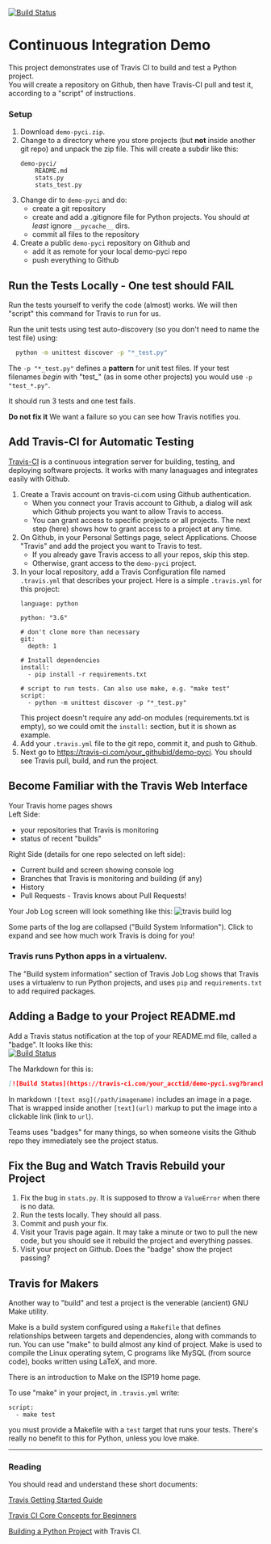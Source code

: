 [![Build Status](https://travis-ci.com/MaquiaSA/demo-pyci.svg?branch=master)](https://travis-ci.com/MaquiaSA/demo-pyci)
  
Continuous Integration Demo
============================

This project demonstrates use of Travis CI to build and test a Python project.  
You will create a repository on Github, then have Travis-CI pull and test it,
according to a "script" of instructions.

### Setup

1. Download `demo-pyci.zip`.
2. Change to a directory where you store projects (but **not** inside another git repo) and unpack the zip file.  This will create a subdir like this:
    ```
    demo-pyci/
        README.md
        stats.py
        stats_test.py
    ```
3. Change dir to `demo-pyci` and do:
   - create a git repository
   - create and add a .gitignore file for Python projects.  You should *at least* ignore `__pycache__` dirs.
   - commit all files to the repository
4. Create a public `demo-pyci` repository on Github and
   - add it as remote for your local demo-pyci repo
   - push everything to Github

## Run the Tests Locally - One test should FAIL

Run the tests yourself to verify the code (almost) works.
We will then "script" this command for Travis to run for us.

Run the unit tests using test auto-discovery (so you don't
need to name the test file) using:
```bash
  python -m unittest discover -p "*_test.py"
```
The `-p "*_test.py"` defines a **pattern** for unit test files.
If your test filenames *begin* with "test_" (as in some other projects)
you would use `-p "test_*.py"`.

It should run 3 tests and one test fails.

**Do not fix it**  We want a failure so you can see how Travis notifies you.

## Add Travis-CI for Automatic Testing

[Travis-CI](https://travis-ci.com) is a continuous integration server for building, testing, and deploying software projects.  It works with many lanaguages and integrates easily with Github.

1. Create a Travis account on travis-ci.com using Github authentication.
   - When you connect your Travis account to Github, a dialog will ask which Github projects you want to allow Travis to access.
   - You can grant access to specific projects or all projects. The next step (here) shows how to grant access to a project at any time.
2. On Github, in your Personal Settings page, select Applications. Choose "Travis" and add the project you want to Travis to test.  
    - If you already gave Travis access to all your repos, skip this step.
    - Otherwise, grant access to the `demo-pyci` project.
3. In your local repository, add a Travis Configuration file named `.travis.yml` that describes your project.  Here is a simple `.travis.yml` for this project:
    ```
    language: python
    
    python: "3.6"
    
    # don't clone more than necessary
    git:
      depth: 1
    
    # Install dependencies
    install:
      - pip install -r requirements.txt
    
    # script to run tests. Can also use make, e.g. "make test"
    script: 
      - python -m unittest discover -p "*_test.py"
    ```
    This project doesn't require any add-on modules (requirements.txt is empty), so we could omit the `install:` section, but it is shown as example.
4. Add your `.travis.yml` file to the git repo, commit it, and push to Github.
5. Next go to https://travis-ci.com/your_githubid/demo-pyci.  You should see Travis pull, build, and run the project.

## Become Familiar with the Travis Web Interface

Your Travis home pages shows    
Left Side:
* your repositories that Travis is monitoring
* status of recent "builds"

Right Side (details for one repo selected on left side):
* Current build and screen showing console log
* Branches that Travis is monitoring and building (if any)
* History
* Pull Requests - Travis knows about Pull Requests!

Your Job Log screen will look something like this:
![travis build log](travis-build-demo-pyci.png)

Some parts of the log are collapsed ("Build System Information").  Click to expand and see how much work Travis is doing for you!

### Travis runs Python apps in a virtualenv. 

The "Build system information" section of Travis Job Log
shows that Travis uses a virtualenv to run Python projects,
and uses `pip` and `requirements.txt` to add required packages.

## Adding a Badge to your Project README.md

Add a Travis status notification at the top of your README.md file, called a "badge".  It looks like this:    
[![Build Status](https://travis-ci.com/jbrucker/demo-pyci.svg?branch=master)](https://travis-ci.com/jbrucker/demo-pyci)

The Markdown for this is:
```markdown
[![Build Status](https://travis-ci.com/your_acctid/demo-pyci.svg?branch=master)](https://travis-ci.com/your_acctid/demo-pyci)
```
In markdown `![text msg](/path/imagename)` includes an image in a page. That is wrapped inside another `[text](url)` markup to put the image into a clickable link (link to `url`).

Teams uses "badges" for many things, so when someone visits the Github repo they immediately see the project status.

## Fix the Bug and Watch Travis Rebuild your Project

1. Fix the bug in `stats.py`.  It is supposed to throw a `ValueError` when there is no data.  
2. Run the tests locally. They should all pass.
3. Commit and push your fix.
4. Visit your Travis page again.  It may take a minute or two to pull the new code, but you should see it rebuild the project and everything passes.
5. Visit your project on Github.  Does the "badge" show the project passing?
  
## Travis for Makers

Another way to "build" and test a project is the
venerable (ancient) GNU Make utility.

Make is a build system configured using a `Makefile` that defines relationships between targets and dependencies, along with commands to run. 
You can use "make" to build almost any kind of project.  Make is used to compile the Linux operating sytem, C programs like MySQL (from source code), books written using LaTeX, and more.

There is an introduction to Make on the ISP19 home page.

To use "make" in your project, in `.travis.yml` write:
```
script:
  - make test
```
you must provide a Makefile with a `test` target that runs your tests.
There's really no benefit to this for Python, unless you love make.

------
### Reading

You should read and understand these short documents:

[Travis Getting Started Guide](https://docs.travis-ci.com/user/tutorial/)

[Travis CI Core Concepts for Beginners][travis-ci-concepts]

[Building a Python Project](https://docs.travis-ci.com/user/languages/python/) with Travis CI. 

[travis-ci-concepts]: https://docs.travis-ci.com/user/for-beginners/


